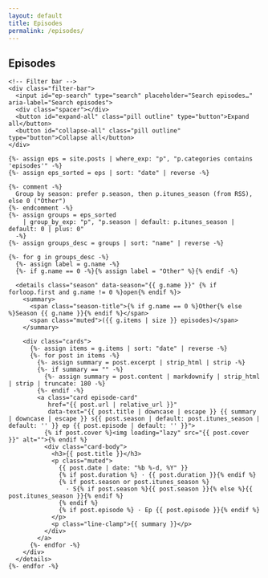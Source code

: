 ```yaml
---
layout: default
title: Episodes
permalink: /episodes/
---
```


<!-- Raw HTML inside Markdown is fine in Jekyll -->
<section class="episodes">
  <div class="wrap">
    <h1 class="section-title">Episodes</h1>

    <!-- Filter bar -->
    <div class="filter-bar">
      <input id="ep-search" type="search" placeholder="Search episodes…" aria-label="Search episodes">
      <div class="spacer"></div>
      <button id="expand-all" class="pill outline" type="button">Expand all</button>
      <button id="collapse-all" class="pill outline" type="button">Collapse all</button>
    </div>

    {%- assign eps = site.posts | where_exp: "p", "p.categories contains 'episodes'" -%}
    {%- assign eps_sorted = eps | sort: "date" | reverse -%}

    {%- comment -%}
      Group by season: prefer p.season, then p.itunes_season (from RSS), else 0 ("Other")
    {%- endcomment -%}
    {%- assign groups = eps_sorted
        | group_by_exp: "p", "p.season | default: p.itunes_season | default: 0 | plus: 0"
      -%}
    {%- assign groups_desc = groups | sort: "name" | reverse -%}

    {%- for g in groups_desc -%}
      {%- assign label = g.name -%}
      {%- if g.name == 0 -%}{% assign label = "Other" %}{% endif -%}

      <details class="season" data-season="{{ g.name }}" {% if forloop.first and g.name != 0 %}open{% endif %}>
        <summary>
          <span class="season-title">{% if g.name == 0 %}Other{% else %}Season {{ g.name }}{% endif %}</span>
          <span class="muted">({{ g.items | size }} episodes)</span>
        </summary>

        <div class="cards">
          {%- assign items = g.items | sort: "date" | reverse -%}
          {%- for post in items -%}
            {%- assign summary = post.excerpt | strip_html | strip -%}
            {%- if summary == "" -%}
              {%- assign summary = post.content | markdownify | strip_html | strip | truncate: 180 -%}
            {%- endif -%}
            <a class="card episode-card"
               href="{{ post.url | relative_url }}"
               data-text="{{ post.title | downcase | escape }} {{ summary | downcase | escape }} s{{ post.season | default: post.itunes_season | default: '' }} ep {{ post.episode | default: '' }}">
              {% if post.cover %}<img loading="lazy" src="{{ post.cover }}" alt="">{% endif %}
              <div class="card-body">
                <h3>{{ post.title }}</h3>
                <p class="muted">
                  {{ post.date | date: "%b %-d, %Y" }}
                  {% if post.duration %} · {{ post.duration }}{% endif %}
                  {% if post.season or post.itunes_season %}
                    · S{% if post.season %}{{ post.season }}{% else %}{{ post.itunes_season }}{% endif %}
                  {% endif %}
                  {% if post.episode %} · Ep {{ post.episode }}{% endif %}
                </p>
                <p class="line-clamp">{{ summary }}</p>
              </div>
            </a>
          {%- endfor -%}
        </div>
      </details>
    {%- endfor -%}
  </div>
</section>

<script>
  (function(){
    const q = document.getElementById('ep-search');
    const seasons = Array.from(document.querySelectorAll('.season'));
    const btnExpand = document.getElementById('expand-all');
    const btnCollapse = document.getElementById('collapse-all');

    function applySearch(){
      const term = (q.value || "").trim().toLowerCase();
      seasons.forEach(sec => {
        let anyVisible = false;
        const cards = sec.querySelectorAll('.episode-card');
        cards.forEach(card => {
          const text = (card.dataset.text || "");
          const match = !term || text.includes(term);
          card.style.display = match ? "" : "none";
          if (match) anyVisible = true;
        });
        sec.style.display = anyVisible ? "" : "none";
        if (term && anyVisible) sec.open = true; // open sections that have matches
      });
    }

    q.addEventListener('input', applySearch);

    btnExpand?.addEventListener('click', () => { seasons.forEach(sec => sec.open = true); });
    btnCollapse?.addEventListener('click', () => { seasons.forEach(sec => sec.open = false); });
  })();
</script>
